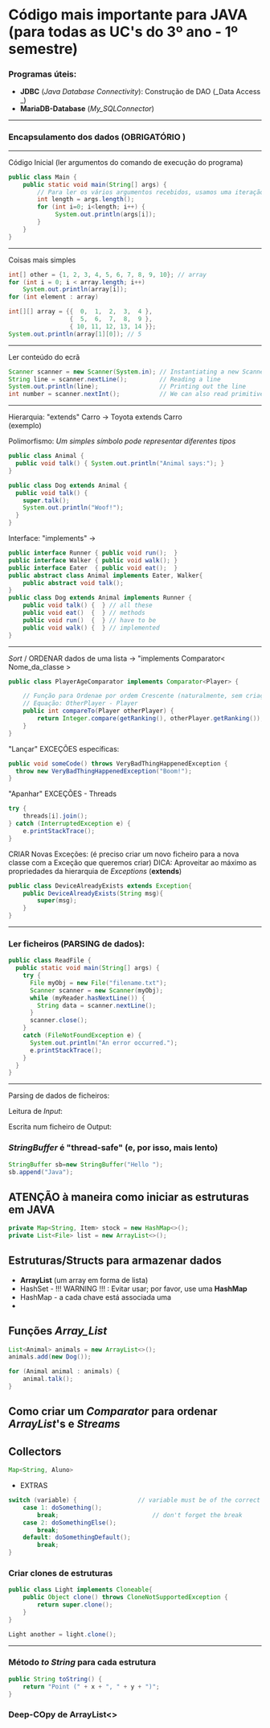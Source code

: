 # Código mais importante para JAVA (para todas as UC's do 3º ano - 1º semestre)

### Programas úteis:
- __JDBC__ (_Java Database Connectivity_): Construção de DAO (_Data Access _)
- __MariaDB-Database__ (_My_SQLConnector_)

------------------------------------------------------------------

### Encapsulamento dos dados (OBRIGATÓRIO )

-------------------------------------------------------------------

Código Inicial (ler argumentos do comando de execução do programa)
```java
public class Main {
    public static void main(String[] args) {
        // Para ler os vários argumentos recebidos, usamos uma iteração
        int length = args.length();
        for (int i=0; i<length; i++) {
             System.out.println(args[i]);
        }
    }
}
```

----------------------------------------------------------
Coisas mais simples

```java
int[] other = {1, 2, 3, 4, 5, 6, 7, 8, 9, 10}; // array
for (int i = 0; i < array.length; i++)
    System.out.println(array[i]);
for (int element : array) 

int[][] array = {{  0,  1,  2,  3,  4 },
                 {  5,  6,  7,  8,  9 },
                 { 10, 11, 12, 13, 14 }};
System.out.println(array[1][0]); // 5
```

---------------------------------------------------------
Ler conteúdo do ecrã

```java
Scanner scanner = new Scanner(System.in); // Instantiating a new Scanner object
String line = scanner.nextLine();         // Reading a line
System.out.println(line);                 // Printing out the line
int number = scanner.nextInt();           // We can also read primitive types
```

--------------------------------------------------------------------

Hierarquia: "extends"   Carro -> Toyota extends Carro  
            (exemplo)

Polimorfismo: _Um simples símbolo pode representar diferentes tipos_


```java
public class Animal {
  public void talk() { System.out.println("Animal says:"); }
}

public class Dog extends Animal {
  public void talk() { 
    super.talk();
    System.out.println("Woof!"); 
  }
}
```

Interface: "implements"   ->

```java
public interface Runner { public void run();  }
public interface Walker { public void walk(); }
public interface Eater  { public void eat();  }
public abstract class Animal implements Eater, Walker{
    public abstract void talk();
}
public class Dog extends Animal implements Runner {
    public void talk() {  } // all these
    public void eat()  {  } // methods
    public void run()  {  } // have to be
    public void walk() {  } // implemented
}
```

--------------------------------------------------------------------------


_Sort_ / ORDENAR dados de uma lista    ->   "implements Comparator< Nome_da_classe >
```java
public class PlayerAgeComparator implements Comparator<Player> {

    // Função para Ordenae por ordem Crescente (naturalmente, sem criação de 
    // Equação: OtherPlayer - Player
    public int compareTo(Player otherPlayer) {
        return Integer.compare(getRanking(), otherPlayer.getRanking());
    }
}
```

"Lançar" EXCEÇÕES específicas:
```java
public void someCode() throws VeryBadThingHappenedException {
  throw new VeryBadThingHappenedException("Boom!");
}
```

"Apanhar" EXCEÇÕES - Threads
```java
try {
    threads[i].join();
} catch (InterruptedException e) {
    e.printStackTrace();
}
```

CRIAR Novas Exceções: (é preciso criar um novo ficheiro para a nova classe com a Exceção que queremos criar)
DICA: Aproveitar ao máximo as propriedades da hierarquia de _Exceptions_ (__extends__)
```java
public class DeviceAlreadyExists extends Exception{
    public DeviceAlreadyExists(String msg){
        super(msg);
    }
}
```

------------------------------------------------------

### Ler ficheiros (PARSING de dados):
```java
public class ReadFile {
  public static void main(String[] args) {
    try {
      File myObj = new File("filename.txt");
      Scanner scanner = new Scanner(myObj);
      while (myReader.hasNextLine()) {
        String data = scanner.nextLine();
      }
      scanner.close();
    } 
    catch (FileNotFoundException e) {
      System.out.println("An error occurred.");
      e.printStackTrace();
    }
  }
}
```

------------------------------------------------------------

Parsing de dados de ficheiros:


Leitura de _Input_:


Escrita num ficheiro de Output:


### _StringBuffer_ é "thread-safe" (e, por isso, mais lento)
```java
StringBuffer sb=new StringBuffer("Hello ");  
sb.append("Java");
```


## ATENÇÃO à maneira como iniciar as estruturas em JAVA

```java
private Map<String, Item> stock = new HashMap<>();
private List<File> list = new ArrayList<>();
```

## Estruturas/Structs para armazenar dados

- __ArrayList__ (um array em forma de lista) 
- HashSet - !!! WARNING !!! : Evitar usar; por favor, use uma __HashMap__
- HashMap - a cada chave está associada uma 
- 


## Funções _Array_List_
```java
List<Animal> animals = new ArrayList<>();
animals.add(new Dog());

for (Animal animal : animals) {
    animal.talk();
}
```

## Como criar um _Comparator_ para ordenar _ArrayList_'s e _Streams_

## Collectors

```java
Map<String, Aluno>
```




- EXTRAS
```java
switch (variable) {                 // variable must be of the correct type 
    case 1: doSomething();
        break;                          // don't forget the break
    case 2: doSomethingElse();
        break;
    default: doSomethingDefault();
        break;
}
```

### Criar clones de estruturas
```java
public class Light implements Cloneable{
    public Object clone() throws CloneNotSupportedException {
        return super.clone();
    }
}

Light another = light.clone();
```

--------------------------------------------------------

### Método _to String_ para cada estrutura

```java
public String toString() {
    return "Point (" + x + ", " + y + ")";
}
```

### Deep-COpy de ArrayList<>
```java

```
